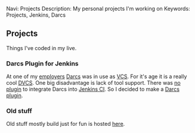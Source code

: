 Navi: Projects
Description: My personal projects I'm working on
Keywords: Projects, Jenkins, Darcs

## Projects

Things I've coded in my live.

### Darcs Plugin for Jenkins

At one of my [employers][1] [Darcs][2] was in use as [VCS][3]. For it's age it is a really cool [DVCS][4]. One big disadvantage is lack of tool support. There was [no plugin][5] to integrate Darcs into [Jenkins CI][6]. So I decided to make a [Darcs plugin][7].

### Old stuff

Old stuff mostly build just for fun is hosted [here][8].

[1]: http://www.kwick.de/
[2]: http://darcs.net/
[3]: http://en.wikipedia.org/wiki/Revision_control
[4]: http://en.wikipedia.org/wiki/Distributed_Version_Control_System
[5]: http://stackoverflow.com/questions/1468760/is-there-a-darcs-plugin-for-hudson
[6]: http://jenkins-ci.org/
[7]: https://github.com/Weltraumschaf/darcs-plugin
[8]: http://sxs.weltraumschaf.de/